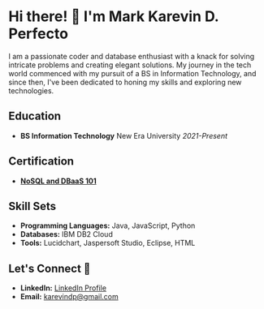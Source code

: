 # Hi there! 👋 I'm Mark Karevin D. Perfecto

I am a passionate coder and database enthusiast with a knack for solving intricate problems and creating elegant solutions. My journey in the tech world commenced with my pursuit of a BS in Information Technology, and since then, I've been dedicated to honing my skills and exploring new technologies.

## Education

- **BS Information Technology**
  New Era University
  *2021-Present*

## Certification

- **[NoSQL and DBaaS 101]([certification_link](https://courses.cognitiveclass.ai/certificates/c06b005ce8f547f9882e3335b19e60cb))**
  
## Skill Sets

- **Programming Languages:** Java, JavaScript, Python
- **Databases:** IBM DB2 Cloud
- **Tools:** Lucidchart, Jaspersoft Studio, Eclipse, HTML

## Let's Connect 🤝

- **LinkedIn:** [LinkedIn Profile](www.linkedin.com/in/mark-perfecto-a926a1308)
- **Email:** karevindp@gmail.com
